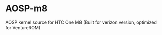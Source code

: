 AOSP-m8
===========
AOSP kernel source for HTC One M8 (Built for verizon version, optimized for VentureROM)

